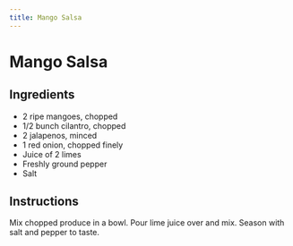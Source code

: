 ```yaml
---
title: Mango Salsa
---
```

# Mango Salsa

## Ingredients

- 2 ripe mangoes, chopped
- 1/2 bunch cilantro, chopped
- 2 jalapenos, minced
- 1 red onion, chopped finely
- Juice of 2 limes
- Freshly ground pepper
- Salt

## Instructions

Mix chopped produce in a bowl. Pour lime juice over and mix. Season with salt and pepper to taste.
